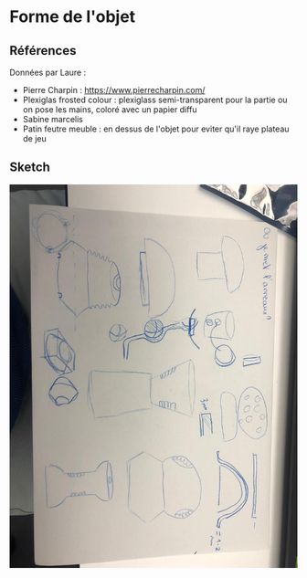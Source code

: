 # Forme de l'objet

## Références 

Données par Laure :

- Pierre Charpin : https://www.pierrecharpin.com/
- Plexiglas frosted colour : plexiglass semi-transparent pour la partie ou on pose les mains, coloré avec un papier diffu 
- Sabine marcelis
- Patin feutre meuble : en dessus de l'objet pour eviter qu'il raye plateau de jeu

## Sketch

![sketch 1](/process/2023-12-06/sketch-1.jpg)

